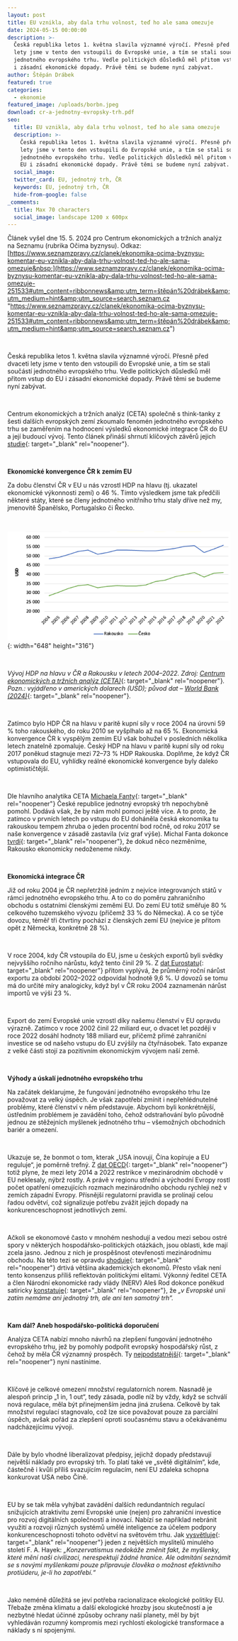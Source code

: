 ```yaml
---
layout: post
title: EU vznikla, aby dala trhu volnost, teď ho ale sama omezuje
date: 2024-05-15 00:00:00
description: >-
  Česká republika letos 1. května slavila významné výročí. Přesně před dvaceti
  lety jsme v tento den vstoupili do Evropské unie, a tím se stali součástí
  jednotného evropského trhu. Vedle politických důsledků měl přitom vstup do EU
  i zásadní ekonomické dopady. Právě těmi se budeme nyní zabývat.
author: Štěpán Drábek
featured: true
categories:
  - ekonomie
featured_image: /uploads/borbn.jpeg
download: cr-a-jednotny-evropsky-trh.pdf
seo:
  title: EU vznikla, aby dala trhu volnost, teď ho ale sama omezuje
  description: >-
    Česká republika letos 1. května slavila významné výročí. Přesně před dvaceti
    lety jsme v tento den vstoupili do Evropské unie, a tím se stali součástí
    jednotného evropského trhu. Vedle politických důsledků měl přitom vstup do
    EU i zásadní ekonomické dopady. Právě těmi se budeme nyní zabývat.
  social_image:
  twitter_card: EU, jednotný trh, ČR
  keywords: EU, jednotný trh, ČR
  hide-from-google: false
_comments:
  title: Max 70 characters
  social_image: landscape 1200 x 600px
---
```

Článek vyšel dne 15. 5. 2024 pro Centrum ekonomických a tržních analýz na Seznamu (rubrika Očima byznysu). Odkaz: [https://www.seznamzpravy.cz/clanek/ekonomika-ocima-byznysu-komentar-eu-vznikla-aby-dala-trhu-volnost-ted-ho-ale-sama-omezuje&nbsp;](https://www.seznamzpravy.cz/clanek/ekonomika-ocima-byznysu-komentar-eu-vznikla-aby-dala-trhu-volnost-ted-ho-ale-sama-omezuje-251533#utm_content=ribbonnews&amp;utm_term=štěpán%20drábek&amp;utm_medium=hint&amp;utm_source=search.seznam.cz "https://www.seznamzpravy.cz/clanek/ekonomika-ocima-byznysu-komentar-eu-vznikla-aby-dala-trhu-volnost-ted-ho-ale-sama-omezuje-251533#utm_content=ribbonnews&amp;utm_term=štěpán%20drábek&amp;utm_medium=hint&amp;utm_source=search.seznam.cz")

&nbsp;

Česká republika letos 1. května slavila významné výročí. Přesně před dvaceti lety jsme v tento den vstoupili do Evropské unie, a tím se stali součástí jednotného evropského trhu. Vedle politických důsledků měl přitom vstup do EU i zásadní ekonomické dopady. Právě těmi se budeme nyní zabývat.

&nbsp;

Centrum ekonomických a tržních analýz (CETA) společně s think-tanky z šesti dalších evropských zemí zkoumalo fenomén jednotného evropského trhu se zaměřením na hodnocení výsledků ekonomické integrace ČR do EU a její budoucí vývoj. Tento článek přináší shrnutí klíčových závěrů jejich [studie](https://eceta.cz/wp-content/uploads/2024/04/Single-market.pdf){: target="_blank" rel="noopener"}.

&nbsp;

**Ekonomické konvergence ČR k zemím EU**

Za dobu členství ČR v EU u nás vzrostl HDP na hlavu (tj. ukazatel ekonomické výkonnosti zemí) o 46 %. Tímto výsledkem jsme tak předčili některé státy, které se členy jednotného vnitřního trhu staly dříve než my, jmenovitě Španělsko, Portugalsko či Řecko.

&nbsp;

![](/uploads/hdp-cr-a-rakousko.png){: width="648" height="316"}

&nbsp;

*Vývoj HDP na hlavu v ČR a Rakousku v letech 2004–2022. Zdroj:* [*Centrum ekonomických a tržních analýz (CETA)*](https://eceta.cz/wp-content/uploads/2024/04/Single-market.pdf){: target="_blank" rel="noopener"}*. Pozn.: vyjádřeno v amerických dolarech (USD); původ dat –* [*World Bank (2024)*](https://data.worldbank.org/indicator/NY.GDP.PCAP.PP.KD?end=2022&amp;locations=CZ+-AT-CZ&amp;start=2004){: target="_blank" rel="noopener"}*.*

&nbsp;

Zatímco bylo HDP ČR na hlavu v paritě kupní síly v roce 2004 na úrovni 59 % toho rakouského, do roku 2010 se vyšplhalo až na 65 %. Ekonomická konvergence ČR k vyspělým zemím EU však bohužel v posledních několika letech znatelně zpomaluje. Český HDP na hlavu v paritě kupní síly od roku 2017 poněkud stagnuje mezi 72–73 % HDP Rakouska. Doplňme, že když ČR vstupovala do EU, vyhlídky reálné ekonomické konvergence byly daleko optimističtější.

&nbsp;

Dle hlavního analytika CETA [Michaela Fanty](https://libinst.cz/analyza-cesko-vyznamne-tezi-z-evropskeho-trhu-ale-bruselske-regulace-jsou-mnohdy-neefektivni/){: target="_blank" rel="noopener"} České republice jednotný evropský trh nepochybně pomohl. Dodává však, že by nám mohl pomoci ještě více. A to proto, že zatímco v prvních letech po vstupu do EU doháněla česká ekonomika tu rakouskou tempem zhruba o jeden procentní bod ročně, od roku 2017 se naše konvergence v zásadě zastavila (viz graf výše). Michal Fanta dokonce [tvrdí](https://libinst.cz/analyza-cesko-vyznamne-tezi-z-evropskeho-trhu-ale-bruselske-regulace-jsou-mnohdy-neefektivni/){: target="_blank" rel="noopener"}, že dokud něco nezměníme, Rakousko ekonomicky nedoženeme nikdy.

&nbsp;

**Ekonomická integrace ČR**

Již od roku 2004 je ČR nepřetržitě jedním z nejvíce integrovaných států v rámci jednotného evropského trhu. A to co do poměru zahraničního obchodu s ostatními členskými zeměmi EU. Do zemí EU totiž směřuje 80 % celkového tuzemského vývozu (přičemž 33 % do Německa). A co se týče dovozu, téměř tři čtvrtiny pochází z členských zemí EU (nejvíce je přitom opět z Německa, konkrétně 28 %).

&nbsp;

V roce 2004, kdy ČR vstoupila do EU, jsme u českých exportů byli svědky nejvyššího ročního nárůstu, když tento činil 29 %. Z [dat Eurostatu](https://ec.europa.eu/eurostat/databrowser/bookmark/a53d60f3-%209227-4d4b-a487-9f0c1f5fb965?lang=en){: target="_blank" rel="noopener"} přitom vyplývá, že průměrný roční nárůst exportu za období 2002–2022 odpovídal hodnotě 9,6 %. U dovozů se tomu má do určité míry analogicky, když byl v ČR roku 2004 zaznamenán nárůst importů ve výši 23 %.

&nbsp;

Export do zemí Evropské unie vzrostl díky našemu členství v EU opravdu výrazně. Zatímco v roce 2002 činil 22 miliard eur, o dvacet let později v roce 2022 dosáhl hodnoty 188 miliard eur, přičemž přímé zahraniční investice se od našeho vstupu do EU zvýšily na čtyřnásobek. Tato expanze z velké části stojí za pozitivním ekonomickým vývojem naší země.

&nbsp;

**Výhody a úskalí jednotného evropského trhu**

Na začátek deklarujme, že fungování jednotného evropského trhu lze považovat za velký úspěch. Je však zapotřebí zmínit i nepřehlédnutelné problémy, které členství v něm představuje. Abychom byli konkrétnější, ústředním problémem je zavádění toho, čehož odstraňování bylo původně jednou ze stěžejních myšlenek jednotného trhu – všemožných obchodních bariér a omezení.

&nbsp;

Ukazuje se, že bonmot o tom, kterak „USA inovují, Čína kopíruje a EU reguluje“, je poměrně trefný. Z [dat OECD](https://stats.oecd.org/Index.aspx?DataSetCode=STRI){: target="_blank" rel="noopener"} totiž plyne, že mezi lety 2014 a 2022 restrikce v mezinárodním obchodě v EU neklesaly, nýbrž rostly. A právě v regionu střední a východní Evropy rostl počet opatření omezujících rozmach mezinárodního obchodu rychleji než v zemích západní Evropy. Přísnější regulatorní pravidla se prolínají celou řadou odvětví, což signalizuje potřebu zvážit jejich dopady na konkurenceschopnost jednotlivých zemí.

&nbsp;

Ačkoli se ekonomové často v mnohém neshodují a vedou mezi sebou ostré spory v některých hospodářsko-politických otázkách, jsou oblasti, kde mají zcela jasno. Jednou z nich je prospěšnost otevřenosti mezinárodnímu obchodu. Na této tezi se opravdu [shoduje](https://www.kentclarkcenter.org/surveys/free-trade/){: target="_blank" rel="noopener"} drtivá většina akademických ekonomů. Přesto však není tento konsenzus příliš reflektován politickými elitami. Výkonný ředitel CETA a člen Národní ekonomické rady vlády (NERV) Aleš Rod dokonce poněkud satiricky [konstatuje](https://libinst.cz/analyza-cesko-vyznamne-tezi-z-evropskeho-trhu-ale-bruselske-regulace-jsou-mnohdy-neefektivni/){: target="_blank" rel="noopener"}, že *„v Evropské unii zatím nemáme ani jednotný trh, ale ani ten samotný trh“.*

&nbsp;

**Kam dál? Aneb hospodářsko-politická doporučení**

Analýza CETA nabízí mnoho návrhů na zlepšení fungování jednotného evropského trhu, jež by pomohly podpořit evropský hospodářský růst, z čehož by měla ČR významný prospěch. Ty [nejpodstatnější](https://eceta.cz/analyza-cesko-vyznamne-tezi-z-evropskeho-trhu-ale-bruselske-regulace-jsou-mnohdy-neefektivni/){: target="_blank" rel="noopener"} nyní nastíníme.

&nbsp;

Klíčové je celkové omezení množství regulatorních norem. Nasnadě je alespoň princip „1 in, 1 out“, tedy zásada, podle níž by vždy, když se schválí nová regulace, měla být přinejmenším jedna jiná zrušena. Celkově by tak množství regulací stagnovalo, což lze sice považovat pouze za parciální úspěch, avšak pořád za zlepšení oproti současnému stavu a očekávanému nadcházejícímu vývoji.

&nbsp;

Dále by bylo vhodné liberalizovat předpisy, jejichž dopady představují největší náklady pro evropský trh. To platí také ve „světě digitálním“, kde, částečně i kvůli příliš svazujícím regulacím, není EU zdaleka schopna konkurovat USA nebo Číně.

&nbsp;

EU by se tak měla vyhýbat zavádění dalších redundantních regulací snižujících atraktivitu zemí Evropské unie (nejen) pro zahraniční investice pro rozvoj digitálních společností a inovací. Nabízí se například nebránit využití a rozvoji různých systémů umělé inteligence za účelem podpory konkurenceschopnosti tohoto odvětví na světovém trhu. Jak [vysvětluje](https://shop.libinst.cz/osudna-domyslivost/){: target="_blank" rel="noopener"} jeden z největších myslitelů minulého století F. A. Hayek: *„Konzervatismus nedokáže změnit fakt, že myšlenky, které mění naši civilizaci, nerespektují žádné hranice. Ale odmítání seznámit se s novými myšlenkami pouze připravuje člověka o možnost efektivního protiúderu, je-li ho zapotřebí.“*

&nbsp;

Jako neméně důležitá se jeví potřeba racionalizace ekologické politiky EU. Třebaže změna klimatu a další ekologické hrozby jsou skutečností a je nezbytné hledat účinné způsoby ochrany naší planety, měl by být vyhledáván rozumný kompromis mezi rychlostí ekologické transformace a náklady s ní spojenými.